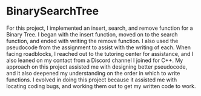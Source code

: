 # BinarySearchTree

For this project, I implemented an insert, search, and remove function for a Binary Tree. I began with the insert function, moved on to the search function, and ended with writing the remove function. I also used the pseudocode from the assignment to assist with the writing of each. When facing roadblocks, I reached out to the tutoring center for assistance, and I also leaned on my contact from a Discord channel I joined for C++. My approach on this project assisted me with designing better pseudocode, and it also deepened my understanding on the order in which to write functions. I evolved in doing this project because it assisted me with locating coding bugs, and working them out to get my written code to work.
